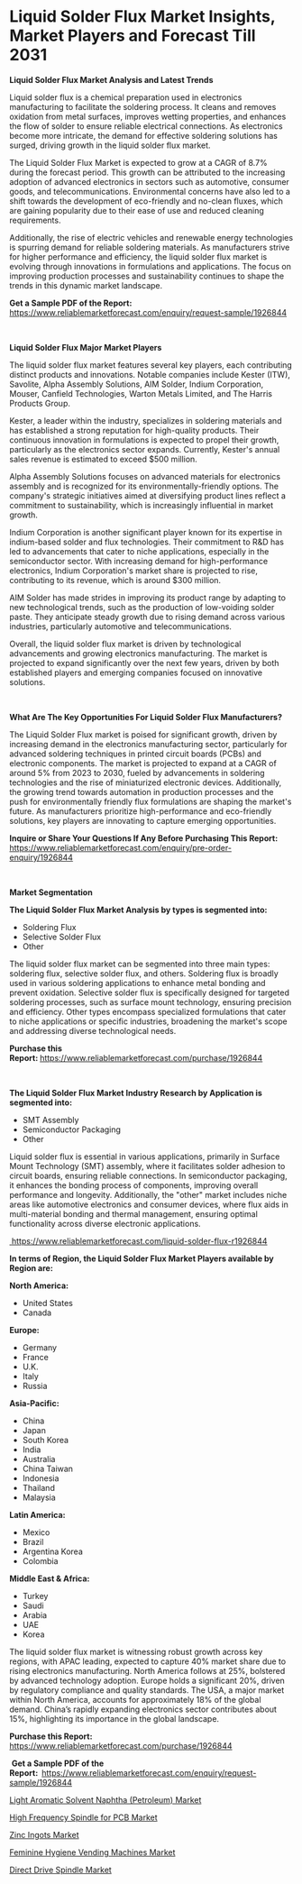 <p><h1>Liquid Solder Flux Market Insights, Market Players and Forecast Till 2031</h1></p><p><strong>Liquid Solder Flux Market Analysis and Latest Trends</strong></p>
<p><p>Liquid solder flux is a chemical preparation used in electronics manufacturing to facilitate the soldering process. It cleans and removes oxidation from metal surfaces, improves wetting properties, and enhances the flow of solder to ensure reliable electrical connections. As electronics become more intricate, the demand for effective soldering solutions has surged, driving growth in the liquid solder flux market.</p><p>The Liquid Solder Flux Market is expected to grow at a CAGR of 8.7% during the forecast period. This growth can be attributed to the increasing adoption of advanced electronics in sectors such as automotive, consumer goods, and telecommunications. Environmental concerns have also led to a shift towards the development of eco-friendly and no-clean fluxes, which are gaining popularity due to their ease of use and reduced cleaning requirements.</p><p>Additionally, the rise of electric vehicles and renewable energy technologies is spurring demand for reliable soldering materials. As manufacturers strive for higher performance and efficiency, the liquid solder flux market is evolving through innovations in formulations and applications. The focus on improving production processes and sustainability continues to shape the trends in this dynamic market landscape.</p></p>
<p><strong>Get a Sample PDF of the Report:&nbsp;</strong> <a href="https://www.reliablemarketforecast.com/enquiry/request-sample/1926844?utm_campaign=1108&utm_medium=2&utm_source=Github&utm_content=ia&utm_term=25102024&utm_id=liquid-solder-flux">https://www.reliablemarketforecast.com/enquiry/request-sample/1926844</a></p>
<p>&nbsp;</p>
<p><strong>Liquid Solder Flux Major Market Players</strong></p>
<p><p>The liquid solder flux market features several key players, each contributing distinct products and innovations. Notable companies include Kester (ITW), Savolite, Alpha Assembly Solutions, AIM Solder, Indium Corporation, Mouser, Canfield Technologies, Warton Metals Limited, and The Harris Products Group. </p><p>Kester, a leader within the industry, specializes in soldering materials and has established a strong reputation for high-quality products. Their continuous innovation in formulations is expected to propel their growth, particularly as the electronics sector expands. Currently, Kester's annual sales revenue is estimated to exceed $500 million.</p><p>Alpha Assembly Solutions focuses on advanced materials for electronics assembly and is recognized for its environmentally-friendly options. The company's strategic initiatives aimed at diversifying product lines reflect a commitment to sustainability, which is increasingly influential in market growth.</p><p>Indium Corporation is another significant player known for its expertise in indium-based solder and flux technologies. Their commitment to R&D has led to advancements that cater to niche applications, especially in the semiconductor sector. With increasing demand for high-performance electronics, Indium Corporation's market share is projected to rise, contributing to its revenue, which is around $300 million.</p><p>AIM Solder has made strides in improving its product range by adapting to new technological trends, such as the production of low-voiding solder paste. They anticipate steady growth due to rising demand across various industries, particularly automotive and telecommunications.</p><p>Overall, the liquid solder flux market is driven by technological advancements and growing electronics manufacturing. The market is projected to expand significantly over the next few years, driven by both established players and emerging companies focused on innovative solutions.</p></p>
<p>&nbsp;</p>
<p><strong>What Are The Key Opportunities For Liquid Solder Flux Manufacturers?</strong></p>
<p><p>The Liquid Solder Flux market is poised for significant growth, driven by increasing demand in the electronics manufacturing sector, particularly for advanced soldering techniques in printed circuit boards (PCBs) and electronic components. The market is projected to expand at a CAGR of around 5% from 2023 to 2030, fueled by advancements in soldering technologies and the rise of miniaturized electronic devices. Additionally, the growing trend towards automation in production processes and the push for environmentally friendly flux formulations are shaping the market's future. As manufacturers prioritize high-performance and eco-friendly solutions, key players are innovating to capture emerging opportunities.</p></p>
<p><strong>Inquire or Share Your Questions If Any Before Purchasing This Report:</strong> <a href="https://www.reliablemarketforecast.com/enquiry/pre-order-enquiry/1926844?utm_campaign=1108&utm_medium=2&utm_source=Github&utm_content=ia&utm_term=25102024&utm_id=liquid-solder-flux">https://www.reliablemarketforecast.com/enquiry/pre-order-enquiry/1926844</a></p>
<p>&nbsp;</p>
<p><strong>Market Segmentation</strong></p>
<p><strong>The Liquid Solder Flux Market Analysis by types is segmented into:</strong></p>
<p><ul><li>Soldering Flux</li><li>Selective Solder Flux</li><li>Other</li></ul></p>
<p><p>The liquid solder flux market can be segmented into three main types: soldering flux, selective solder flux, and others. Soldering flux is broadly used in various soldering applications to enhance metal bonding and prevent oxidation. Selective solder flux is specifically designed for targeted soldering processes, such as surface mount technology, ensuring precision and efficiency. Other types encompass specialized formulations that cater to niche applications or specific industries, broadening the market's scope and addressing diverse technological needs.</p></p>
<p><strong>Purchase this Report:&nbsp;</strong><a href="https://www.reliablemarketforecast.com/purchase/1926844?utm_campaign=1108&utm_medium=2&utm_source=Github&utm_content=ia&utm_term=25102024&utm_id=liquid-solder-flux">https://www.reliablemarketforecast.com/purchase/1926844</a></p>
<p>&nbsp;</p>
<p><strong>The Liquid Solder Flux Market Industry Research by Application is segmented into:</strong></p>
<p><ul><li>SMT Assembly</li><li>Semiconductor Packaging</li><li>Other</li></ul></p>
<p><p>Liquid solder flux is essential in various applications, primarily in Surface Mount Technology (SMT) assembly, where it facilitates solder adhesion to circuit boards, ensuring reliable connections. In semiconductor packaging, it enhances the bonding process of components, improving overall performance and longevity. Additionally, the "other" market includes niche areas like automotive electronics and consumer devices, where flux aids in multi-material bonding and thermal management, ensuring optimal functionality across diverse electronic applications.</p></p>
<p><a href="https://www.reliablemarketforecast.com/liquid-solder-flux-r1926844?utm_campaign=1108&utm_medium=2&utm_source=Github&utm_content=ia&utm_term=25102024&utm_id=liquid-solder-flux">&nbsp;https://www.reliablemarketforecast.com/liquid-solder-flux-r1926844</a></p>
<p><strong>In terms of Region, the Liquid Solder Flux Market Players available by Region are:</strong></p>
<p>
    <p> <strong> North America: </strong>
        <ul>
            <li>United States</li>
            <li>Canada</li>
        </ul>
        </p> 
    <p> <strong> Europe: </strong>
        <ul>
            <li>Germany</li>
            <li>France</li>
            <li>U.K.</li>
            <li>Italy</li>
            <li>Russia</li>
        </ul>
        </p> 
    <p> <strong> Asia-Pacific: </strong>
        <ul>
            <li>China</li>
            <li>Japan</li>
            <li>South Korea</li>
            <li>India</li>
            <li>Australia</li>
            <li>China Taiwan</li>
            <li>Indonesia</li>
            <li>Thailand</li>
            <li>Malaysia</li>
        </ul>
        </p> 
    <p> <strong> Latin America: </strong>
        <ul>
            <li>Mexico</li>
            <li>Brazil</li>
            <li>Argentina Korea</li>
            <li>Colombia</li>
        </ul>
        </p> 
    <p> <strong> Middle East & Africa: </strong>
        <ul>
            <li>Turkey</li>
            <li>Saudi</li>
            <li>Arabia</li>
            <li>UAE</li>
            <li>Korea</li>
        </ul>
    </p>
    </p>
<p><p>The liquid solder flux market is witnessing robust growth across key regions, with APAC leading, expected to capture 40% market share due to rising electronics manufacturing. North America follows at 25%, bolstered by advanced technology adoption. Europe holds a significant 20%, driven by regulatory compliance and quality standards. The USA, a major market within North America, accounts for approximately 18% of the global demand. China’s rapidly expanding electronics sector contributes about 15%, highlighting its importance in the global landscape.</p></p>
<p><strong>Purchase this Report: </strong><a href="https://www.reliablemarketforecast.com/purchase/1926844?utm_campaign=1108&utm_medium=2&utm_source=Github&utm_content=ia&utm_term=25102024&utm_id=liquid-solder-flux">https://www.reliablemarketforecast.com/purchase/1926844</a></p>
<p>&nbsp;<strong>Get a Sample PDF of the Report:&nbsp;&nbsp;</strong><a href="https://www.reliablemarketforecast.com/enquiry/request-sample/1926844?utm_campaign=1108&utm_medium=2&utm_source=Github&utm_content=ia&utm_term=25102024&utm_id=liquid-solder-flux">https://www.reliablemarketforecast.com/enquiry/request-sample/1926844</a></p>
<p><strong></strong></p>
<p><p><a href="https://www.linkedin.com/pulse/global-light-aromatic-solvent-naphtha-petroleum-market-pulse-ouqyc?utm_campaign=1108&utm_medium=2&utm_source=Github&utm_content=ia&utm_term=25102024&utm_id=liquid-solder-flux">Light Aromatic Solvent Naphtha (Petroleum) Market</a></p><p><a href="https://github.com/nekolalrclippo/Market-Research-Report-List-1/blob/main/high-frequency-spindle-for-pcb-market.md?utm_campaign=1108&utm_medium=2&utm_source=Github&utm_content=ia&utm_term=25102024&utm_id=liquid-solder-flux">High Frequency Spindle for PCB Market</a></p><p><a href="https://medium.com/@deshawnj39lau/global-zinc-ingots-market-opportunities-and-market-challenges-2024-2031-8ec8fd8eaa3c?utm_campaign=1108&utm_medium=2&utm_source=Github&utm_content=ia&utm_term=25102024&utm_id=liquid-solder-flux">Zinc Ingots Market</a></p><p><a href="https://issuu.com/reportprime-2/docs/feminine-hygiene-vending-machines-m_175db10cbccaf8?utm_campaign=1108&utm_medium=2&utm_source=Github&utm_content=ia&utm_term=25102024&utm_id=liquid-solder-flux">Feminine Hygiene Vending Machines Market</a></p><p><a href="https://github.com/halkoitweden3/Market-Research-Report-List-1/blob/main/direct-drive-spindle-market.md?utm_campaign=1108&utm_medium=2&utm_source=Github&utm_content=ia&utm_term=25102024&utm_id=liquid-solder-flux">Direct Drive Spindle Market</a></p></p>